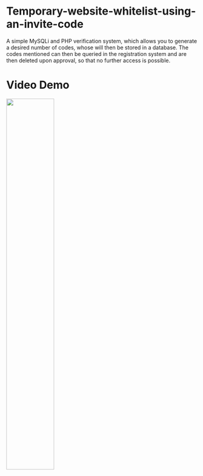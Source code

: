 # Temporary-website-whitelist-using-an-invite-code
A simple MySQLi and PHP verification system, which allows you to generate a desired number of codes, whose will then be stored in a database. The codes mentioned can then be queried in the registration system and are then deleted upon approval, so that no further access is possible.

# Video Demo
[<img src="https://img.youtube.com/vi/Y6pM4hMs39o/maxresdefault.jpg" width="50%">](https://youtu.be/Y6pM4hMs39o)

